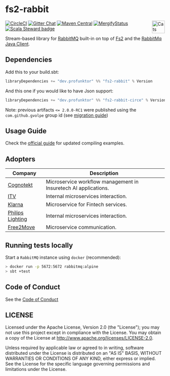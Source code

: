 fs2-rabbit
==========

[![CircleCI](https://circleci.com/gh/profunktor/fs2-rabbit.svg?style=svg)](https://circleci.com/gh/profunktor/fs2-rabbit)
[![Gitter Chat](https://badges.gitter.im/profunktor-dev/fs2-rabbit.svg)](https://gitter.im/profunktor-dev/fs2-rabbit)
[![Maven Central](https://img.shields.io/maven-central/v/dev.profunktor/fs2-rabbit_2.12.svg)](http://search.maven.org/#search%7Cga%7C1%7Cfs2-rabbit) <a href="https://typelevel.org/cats/"><img src="https://typelevel.org/cats/img/cats-badge.svg" height="40px" align="right" alt="Cats friendly" /></a>
[![MergifyStatus](https://img.shields.io/endpoint.svg?url=https://gh.mergify.io/badges/profunktor/fs2-rabbit&style=flat)](https://mergify.io)
[![Scala Steward badge](https://img.shields.io/badge/Scala_Steward-helping-brightgreen.svg?style=flat&logo=data:image/png;base64,iVBORw0KGgoAAAANSUhEUgAAAA4AAAAQCAMAAAARSr4IAAAAVFBMVEUAAACHjojlOy5NWlrKzcYRKjGFjIbp293YycuLa3pYY2LSqql4f3pCUFTgSjNodYRmcXUsPD/NTTbjRS+2jomhgnzNc223cGvZS0HaSD0XLjbaSjElhIr+AAAAAXRSTlMAQObYZgAAAHlJREFUCNdNyosOwyAIhWHAQS1Vt7a77/3fcxxdmv0xwmckutAR1nkm4ggbyEcg/wWmlGLDAA3oL50xi6fk5ffZ3E2E3QfZDCcCN2YtbEWZt+Drc6u6rlqv7Uk0LdKqqr5rk2UCRXOk0vmQKGfc94nOJyQjouF9H/wCc9gECEYfONoAAAAASUVORK5CYII=)](https://scala-steward.org)

Stream-based library for [RabbitMQ](https://www.rabbitmq.com/) built-in on top of [Fs2](http://fs2.io/) and the [RabbitMq Java Client](https://github.com/rabbitmq/rabbitmq-java-client).

## Dependencies

Add this to your build.sbt:

```scala
libraryDependencies += "dev.profunktor" %% "fs2-rabbit" % Version
```

And this one if you would like to have Json support:

```scala
libraryDependencies += "dev.profunktor" %% "fs2-rabbit-circe" % Version
```

Note: previous artifacts `<= 2.0.0-RC1` were published using the `com.github.gvolpe` group id (see [migration
guide](https://github.com/profunktor/fs2-rabbit/wiki/Migration-guide-(Vim)))

## Usage Guide

Check the [official guide](https://fs2-rabbit.profunktor.dev/guide.html) for updated compiling examples.

## Adopters

| Company | Description |
| ------- | ----------- |
| [Cognotekt](http://www.cognotekt.com/en) | Microservice workflow management in Insuretech AI applications. |
| [ITV](https://www.itv.com/) | Internal microservices interaction. |
| [Klarna](https://www.klarna.com/us/) | Microservice for Fintech services. |
| [Philips Lighting](http://www.lighting.philips.com/main/home) | Internal microservices interaction. |
| [Free2Move](https://free2move.com) | Microservice communication. |

## Running tests locally

Start a `RabbitMQ` instance using `docker` (recommended):

```bash
> docker run -p 5672:5672 rabbitmq:alpine
> sbt +test
```

## Code of Conduct

See the [Code of Conduct](https://fs2-rabbit.profunktor.dev/CODE_OF_CONDUCT)

## LICENSE

Licensed under the Apache License, Version 2.0 (the "License"); you may not use this project except in compliance with
the License. You may obtain a copy of the License at http://www.apache.org/licenses/LICENSE-2.0.

Unless required by applicable law or agreed to in writing, software distributed under the License is distributed on an
"AS IS" BASIS, WITHOUT WARRANTIES OR CONDITIONS OF ANY KIND, either express or implied. See the License for the specific
language governing permissions and limitations under the License.
